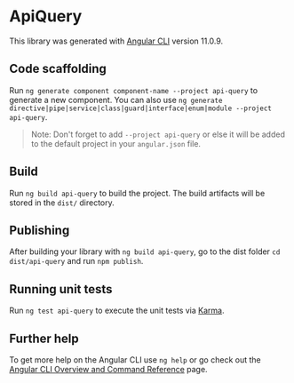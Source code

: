 # ApiQuery

This library was generated with [Angular CLI](https://github.com/angular/angular-cli) version 11.0.9.

## Code scaffolding

Run `ng generate component component-name --project api-query` to generate a new component. You can also use `ng generate directive|pipe|service|class|guard|interface|enum|module --project api-query`.
> Note: Don't forget to add `--project api-query` or else it will be added to the default project in your `angular.json` file. 

## Build

Run `ng build api-query` to build the project. The build artifacts will be stored in the `dist/` directory.

## Publishing

After building your library with `ng build api-query`, go to the dist folder `cd dist/api-query` and run `npm publish`.

## Running unit tests

Run `ng test api-query` to execute the unit tests via [Karma](https://karma-runner.github.io).

## Further help

To get more help on the Angular CLI use `ng help` or go check out the [Angular CLI Overview and Command Reference](https://angular.io/cli) page.
